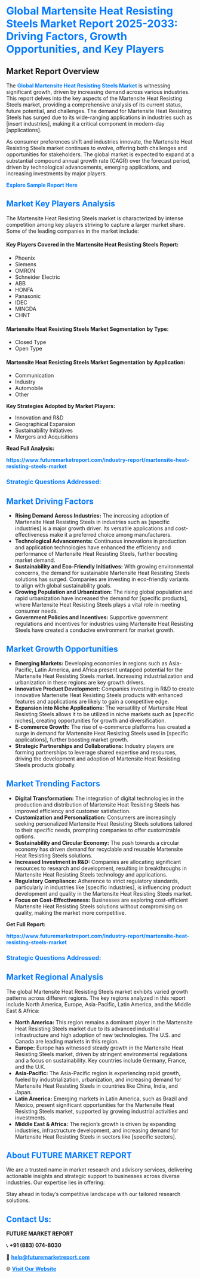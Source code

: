 <h1 style="color: #007BFF;">Global Martensite Heat Resisting Steels Market Report 2025-2033: Driving Factors, Growth Opportunities, and Key Players</h1>

<section id="overview">
<h2>Market Report Overview</h2>
<p>The <a href="https://www.futuremarketreport.com/industry-report/martensite-heat-resisting-steels-market" style="color: #007BFF; text-decoration: none;"><strong>Global Martensite Heat Resisting Steels Market</strong></a> is witnessing significant growth, driven by increasing demand across various industries. This report delves into the key aspects of the Martensite Heat Resisting Steels market, providing a comprehensive analysis of its current status, future potential, and challenges. The demand for Martensite Heat Resisting Steels has surged due to its wide-ranging applications in industries such as [insert industries], making it a critical component in modern-day [applications].</p>
<p>As consumer preferences shift and industries innovate, the Martensite Heat Resisting Steels market continues to evolve, offering both challenges and opportunities for stakeholders. The global market is expected to expand at a substantial compound annual growth rate (CAGR) over the forecast period, driven by technological advancements, emerging applications, and increasing investments by major players.</p>
</section>

<section id="overview">
<p><a href="https://www.futuremarketreport.com/request-sample/reportId=36876" style="color: #007BFF; text-decoration: none;"><strong>Explore Sample Report Here</strong></a></p>
</section>

<section id="key-players">
<h2 style="color: #007BFF;">Market Key Players Analysis</h2>
<p>The Martensite Heat Resisting Steels market is characterized by intense competition among key players striving to capture a larger market share. Some of the leading companies in the market include:</p>
<h4>Key Players Covered in the Martensite Heat Resisting Steels Report:</h4>
<ul><li>Phoenix</li><li>Siemens</li><li>OMRON</li><li>Schneider Electric</li><li>ABB</li><li>HONFA</li><li>Panasonic</li><li>IDEC</li><li>MINGDA</li><li>CHNT</li></ul>
<h4>Martensite Heat Resisting Steels Market Segmentation by Type:</h4>
<ul><li>Closed Type</li><li>Open Type</li></ul>

<h4>Martensite Heat Resisting Steels Market Segmentation by Application:</h4>
<ul><li>Communication</li><li>Industry</li><li>Automobile</li><li>Other</li></ul>
<p><strong>Key Strategies Adopted by Market Players:</strong></p>
<ul>
<li>Innovation and R&D</li>
<li>Geographical Expansion</li>
<li>Sustainability Initiatives</li>
<li>Mergers and Acquisitions</li>
</ul>
</section>

<section>
<p><strong>Read Full Analysis: </strong></p><a href="https://www.futuremarketreport.com/industry-report/martensite-heat-resisting-steels-market" style="color: #007BFF; text-decoration: none;"><strong>https://www.futuremarketreport.com/industry-report/martensite-heat-resisting-steels-market</strong></a>
<h3 style="color: #007BFF;">Strategic Questions Addressed:</h3>
</section>

<section id="driving-factors">
<h2 style="color: #007BFF;">Market Driving Factors</h2>
<ul>
<li><strong>Rising Demand Across Industries:</strong> The increasing adoption of Martensite Heat Resisting Steels in industries such as [specific industries] is a major growth driver. Its versatile applications and cost-effectiveness make it a preferred choice among manufacturers.</li>
<li><strong>Technological Advancements:</strong> Continuous innovations in production and application technologies have enhanced the efficiency and performance of Martensite Heat Resisting Steels, further boosting market demand.</li>
<li><strong>Sustainability and Eco-Friendly Initiatives:</strong> With growing environmental concerns, the demand for sustainable Martensite Heat Resisting Steels solutions has surged. Companies are investing in eco-friendly variants to align with global sustainability goals.</li>
<li><strong>Growing Population and Urbanization:</strong> The rising global population and rapid urbanization have increased the demand for [specific products], where Martensite Heat Resisting Steels plays a vital role in meeting consumer needs.</li>
<li><strong>Government Policies and Incentives:</strong> Supportive government regulations and incentives for industries using Martensite Heat Resisting Steels have created a conducive environment for market growth.</li>
</ul>
</section>

<section id="growth-opportunities">
<h2 style="color: #007BFF;">Market Growth Opportunities</h2>
<ul>
<li><strong>Emerging Markets:</strong> Developing economies in regions such as Asia-Pacific, Latin America, and Africa present untapped potential for the Martensite Heat Resisting Steels market. Increasing industrialization and urbanization in these regions are key growth drivers.</li>
<li><strong>Innovative Product Development:</strong> Companies investing in R&D to create innovative Martensite Heat Resisting Steels products with enhanced features and applications are likely to gain a competitive edge.</li>
<li><strong>Expansion into Niche Applications:</strong> The versatility of Martensite Heat Resisting Steels allows it to be utilized in niche markets such as [specific niches], creating opportunities for growth and diversification.</li>
<li><strong>E-commerce Growth:</strong> The rise of e-commerce platforms has created a surge in demand for Martensite Heat Resisting Steels used in [specific applications], further boosting market growth.</li>
<li><strong>Strategic Partnerships and Collaborations:</strong> Industry players are forming partnerships to leverage shared expertise and resources, driving the development and adoption of Martensite Heat Resisting Steels products globally.</li>
</ul>
</section>

<section id="trending-factors">
<h2 style="color: #007BFF;">Market Trending Factors</h2>
<ul>
<li><strong>Digital Transformation:</strong> The integration of digital technologies in the production and distribution of Martensite Heat Resisting Steels has improved efficiency and customer satisfaction.</li>
<li><strong>Customization and Personalization:</strong> Consumers are increasingly seeking personalized Martensite Heat Resisting Steels solutions tailored to their specific needs, prompting companies to offer customizable options.</li>
<li><strong>Sustainability and Circular Economy:</strong> The push towards a circular economy has driven demand for recyclable and reusable Martensite Heat Resisting Steels solutions.</li>
<li><strong>Increased Investment in R&D:</strong> Companies are allocating significant resources to research and development, resulting in breakthroughs in Martensite Heat Resisting Steels technology and applications.</li>
<li><strong>Regulatory Compliance:</strong> Adherence to strict regulatory standards, particularly in industries like [specific industries], is influencing product development and quality in the Martensite Heat Resisting Steels market.</li>
<li><strong>Focus on Cost-Effectiveness:</strong> Businesses are exploring cost-efficient Martensite Heat Resisting Steels solutions without compromising on quality, making the market more competitive.</li>
</ul>
</section>

<section>
<p><strong>Get Full Report: </strong></p><a href="https://www.futuremarketreport.com/industry-report/martensite-heat-resisting-steels-market" style="color: #007BFF; text-decoration: none;"><strong>https://www.futuremarketreport.com/industry-report/martensite-heat-resisting-steels-market</strong></a>
<h3 style="color: #007BFF;">Strategic Questions Addressed:</h3>
</section>


<section id="regional-analysis">
<h2 style="color: #007BFF;">Market Regional Analysis</h2>
<p>The global Martensite Heat Resisting Steels market exhibits varied growth patterns across different regions. The key regions analyzed in this report include North America, Europe, Asia-Pacific, Latin America, and the Middle East & Africa:</p>
<ul>
<li><strong>North America:</strong> This region remains a dominant player in the Martensite Heat Resisting Steels market due to its advanced industrial infrastructure and high adoption of new technologies. The U.S. and Canada are leading markets in this region.</li>
<li><strong>Europe:</strong> Europe has witnessed steady growth in the Martensite Heat Resisting Steels market, driven by stringent environmental regulations and a focus on sustainability. Key countries include Germany, France, and the U.K.</li>
<li><strong>Asia-Pacific:</strong> The Asia-Pacific region is experiencing rapid growth, fueled by industrialization, urbanization, and increasing demand for Martensite Heat Resisting Steels in countries like China, India, and Japan.</li>
<li><strong>Latin America:</strong> Emerging markets in Latin America, such as Brazil and Mexico, present significant opportunities for the Martensite Heat Resisting Steels market, supported by growing industrial activities and investments.</li>
<li><strong>Middle East & Africa:</strong> The region’s growth is driven by expanding industries, infrastructure development, and increasing demand for Martensite Heat Resisting Steels in sectors like [specific sectors].</li>
</ul>
</section>

<footer>
<h2 style="color: #007BFF;">About FUTURE MARKET REPORT</h2>
<p>We are a trusted name in market research and advisory services, delivering actionable insights and strategic support to businesses across diverse industries. Our expertise lies in offering:</p>

<p>Stay ahead in today’s competitive landscape with our tailored research solutions.</p>

<h2 style="color: #007BFF;">Contact Us:</h2>
<p><strong>FUTURE MARKET REPORT</strong></p>
<p>📞 <strong>+91 (883) 074-8030</strong></p>
<p>📧 <strong><a href="mailto:help@futuremarketreport.com" style="color: #007BFF;">help@futuremarketreport.com</a></strong></p>
<p>🌐 <strong><a href="https://www.futuremarketreport.com/" style="color: #007BFF;">Visit Our Website</a></strong></p>
</footer>
